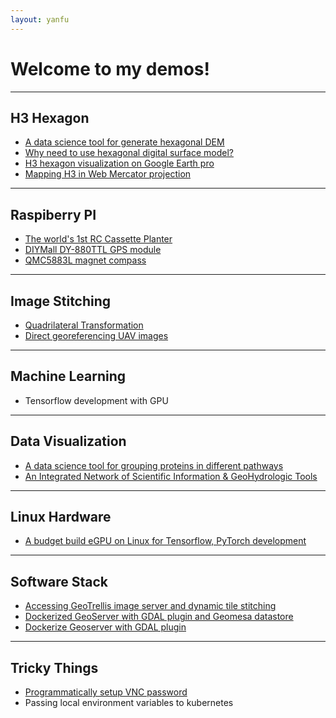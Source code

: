 ```yaml
---
layout: yanfu
---
```


# [](#header-1) Welcome to my demos!
---

## [](#header-2) H3 Hexagon
  - [A data science tool for generate hexagonal DEM](docs/AwsLidarH3.md)
  - [Why need to use hexagonal digital surface model?](docs/WhyUseHexagon.md)
  - [H3 hexagon visualization on Google Earth pro](docs/GoogleEarthH3Vis.md)
  - [Mapping H3 in Web Mercator projection](docs/H3Distortions.md)

---
  
## [](#header-2) Raspiberry PI
  - [The world's 1st RC Cassette Planter](docs/CassettePlanter.md)
  - [DIYMall DY-880TTL GPS module](docs/DY880TTL.md)
  - [QMC5883L magnet compass](docs/PyQMC5883L.md)

---
  
## [](#header-2) Image Stitching
  - [Quadrilateral Transformation](docs/QuadrilateralTransformation.md)
  - [Direct georeferencing UAV images](docs/UavDirectGeoreferencing.md)

---

## [](#header-2) Machine Learning
  - Tensorflow development with GPU

---

## [](#header-2) Data Visualization
  - [A data science tool for grouping proteins in different pathways](docs/ProteomicsGroupingByWeight.md)
  - [An Integrated Network of Scientific Information & GeoHydrologic Tools](https://nednr.nebraska.gov/insight/)

---

  
## [](#header-2) Linux Hardware
  - [A budget build eGPU on Linux for Tensorflow, PyTorch development](docs/LinuxGPU.md)

---

## [](#header-2) Software Stack
  - [Accessing GeoTrellis image server and dynamic tile stitching](docs/Geotrellis.md)
  - [Dockerized GeoServer with GDAL plugin and Geomesa datastore](docs/GeomesaMac.md)
  - [Dockerize Geoserver with GDAL plugin](docs/GeoServer.md)

---
  
## [](#header-2) Tricky Things
  - [Programmatically setup VNC password](docs/VNCansible.md)
  - Passing local environment variables to kubernetes
